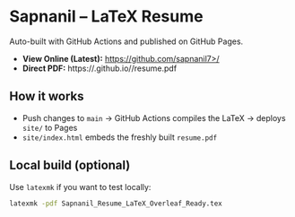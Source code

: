 # Sapnanil – LaTeX Resume


Auto-built with GitHub Actions and published on GitHub Pages.


- **View Online (Latest):** https://github.com/sapnanil7>/
- **Direct PDF:** https://<your-username>.github.io/<your-repo>/resume.pdf


## How it works
- Push changes to `main` → GitHub Actions compiles the LaTeX → deploys `site/` to Pages
- `site/index.html` embeds the freshly built `resume.pdf`


## Local build (optional)
Use `latexmk` if you want to test locally:
```bash
latexmk -pdf Sapnanil_Resume_LaTeX_Overleaf_Ready.tex